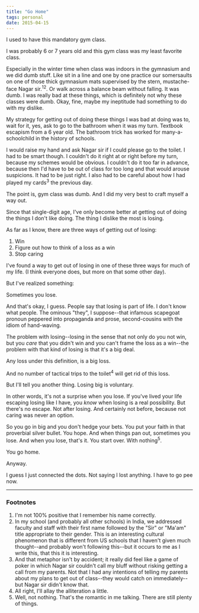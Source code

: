 ```yaml
---
title: "Go Home"
tags: personal
date: 2015-04-15
---
```


I used to have this mandatory gym class.

I was probably 6 or 7 years old and this gym class was my least favorite class.

Especially in the winter time when class was indoors in the gymnasium and
we did dumb stuff. Like sit in a line and one by one practice our somersaults
on one of those thick gymnasium mats supervised by the stern, mustache-face
Nagar sir.<sup>1</sup><sup>2</sup>. Or walk across a balance beam without
falling. It was dumb. I was really bad at these things, which is definitely
not why these classes were dumb. Okay, fine, maybe my ineptitude had something
to do with my dislike.

My strategy for getting out of doing these things I was bad at doing was to,
wait for it, yes, ask to go to the bathroom when it was my turn. Textbook
escapism from a 6 year old. The bathroom trick has worked for many-a-schoolchild
in the history of schools.

I would raise my hand and ask Nagar sir if I could please go to the toilet.
I had to be smart though. I couldn't do it right at or right before my turn,
because my schemes would be obvious. I couldn't do it too far in advance, because then
I'd have to be out of class for too long and that would arouse suspicions.
It had to be just right. I also had to be careful about how I had played my cards<sup>3</sup>
the previous day.

The point is, gym class was dumb. And I did my very best to
craft myself a way out.

Since that single-digit age, I've only become better at getting
out of doing the things I don't like doing. The thing I dislike the most is losing.

As far as I know, there are three ways of getting out of losing:

1. Win
2. Figure out how to think of a loss as a win
3. Stop caring

I've found a way to get out of losing in one of these three ways for much
of my life. (I think everyone does, but more on that some other day).

But I've realized something:

Sometimes you lose.

And that's okay, I guess. People say that losing is part of life. I don't know
what people. The ominous "they", I suppose--that infamous scapegoat pronoun
peppered into propaganda and prose, second-cousins with the idiom of
hand-waving.

The problem with losing--losing in the sense that not only do you not win,
but you _care_ that you didn't win and you can't frame the loss as a win--the
problem with that kind of losing is that it's a big deal.

Any loss under this definition, is a big loss.

And no number of tactical trips to the toilet<sup>4</sup> will get rid of this loss.

But I'll tell you another thing. Losing big is voluntary.

In other words, it's not a surprise when you lose. If you've lived your
life escaping losing like I have, you _know_ when losing is a real possibility.
But there's no escape. Not after losing. And certainly not before, because
not caring was never an option.

So you go in big and you don't hedge your bets. You put your faith in
that proverbial silver bullet. You hope. And when things pan out, sometimes you
lose. And when you lose, that's it. You start over. With nothing<sup>5</sup>.

You go home.

Anyway.

I guess I just connected the dots. Not saying I lost anything.
I have to go pee now.

---

### Footnotes

1. I'm not 100% positive that I remember his name correctly.
2. In my school (and probably all other schools) in India,
   we addressed faculty and staff with their first name followed
   by the "Sir" or "Ma'am" title appropriate to their gender. This
   is an interesting cultural phenomenon that is different from US
   schools that I haven't given much thought--and probably won't following
   this--but it occurs to me as I write this, that this it is interesting.
3. And that metaphor isn't by accident; it really did feel like a
   game of poker in which Nagar sir couldn't call my bluff without risking getting
   a call from my parents. Not that I had any intentions of telling my parents about
   my plans to get out of class--they would catch on immediately--but Nagar sir
   didn't know that.
4. All right, I'll allay the alliteration a little.
5. Well, not nothing. That's the romantic in me talking. There are still
   plenty of things.
